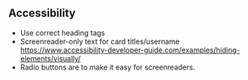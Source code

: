 ## Accessibility
- Use correct heading tags
- Screenreader-only text for card titles/username https://www.accessibility-developer-guide.com/examples/hiding-elements/visually/
- Radio buttons are to make it easy for screenreaders.